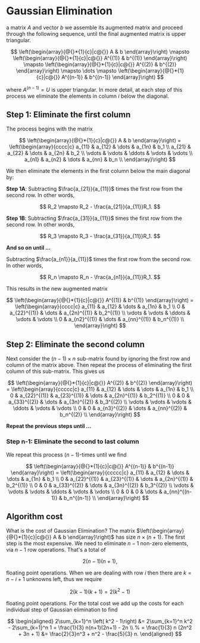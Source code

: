 # Gaussian Elimination

 a matrix $A$ and vector $b$ we assemble its augmented matrix
and proceed through the following sequence, until the final augmented
matrix is upper triangular.

$$
    \left(\begin{array}{@{}*{1}{c}|c@{}}
        A & b
    \end{array}\right)
    \mapsto
    \left(\begin{array}{@{}*{1}{c}|c@{}}
        A^{(1)} & b^{(1)}
    \end{array}\right) \mapsto
    \left(\begin{array}{@{}*{1}{c}|c@{}}
        A^{(2)} & b^{(2)}
    \end{array}\right) \mapsto
    \dots \mapsto
    \left(\begin{array}{@{}*{1}{c}|c@{}}
        A^{(n-1)} & b^{(n-1)}
    \end{array}\right)
$$

where $A^{(n-1)} = U$ is upper triangular. In more detail, at
each step of this process we eliminate the elements in column
$i$ below the diagonal.

## Step 1: Eliminate the first column

The process begins with the matrix

$$
    \left(\begin{array}{@{}*{1}{c}|c@{}}
        A & b
    \end{array}\right) =
    \left(\begin{array}{cccc|c}
        a_{11} & a_{12} & \dots & a_{1n} & b_1 \\
        a_{21} & a_{22} & \dots & a_{2n} & b_2 \\
        \vdots & \vdots & \ddots & \vdots & \vdots \\
        a_{n1} & a_{n2} & \dots & a_{nn} & b_n \\
    \end{array}\right)
$$

We then eliminate the elements in the first column below the main diagonal by:

**Step 1A**:
Subtracting $\frac{a_{21}}{a_{11}}$ times the first row from the second row. In other words,

$$
    R_2 \mapsto R_2 - \frac{a_{21}}{a_{11}}R_1.
$$

**Step 1B**:
Subtracting $\frac{a_{31}}{a_{11}}$ times the first row from the second row. In other words,

$$
    R_3 \mapsto R_3 - \frac{a_{31}}{a_{11}}R_1.
$$

**And so on until ...**

Subtracting $\frac{a_{n1}}{a_{11}}$ times the first row from the second row. In other words,

$$
    R_n \mapsto R_n - \frac{a_{n1}}{a_{11}}R_1.
$$

This results in the new augmented matrix

$$
    \left(\begin{array}{@{}*{1}{c}|c@{}}
        A^{(1)} & b^{(1)}
    \end{array}\right) =
    \left(\begin{array}{cccc|c}
        a_{11} & a_{12} & \dots & a_{1n} & b_1 \\
        0 & a_{22}^{(1)} & \dots & a_{2n}^{(1)} & b_2^{(1)} \\
        \vdots & \vdots & \ddots & \vdots & \vdots \\
        0 & a_{n2}^{(1)} & \dots & a_{nn}^{(1)} & b_n^{(1)} \\
    \end{array}\right)
$$

## Step 2: Eliminate the second column

Next consider the $(n-1)\times n$ sub-matrix found by ignoring the first row and column of the matrix above. Then repeat the process of eliminating the first column of this sub-matrix.
This gives us

$$
    \left(\begin{array}{@{}*{1}{c}|c@{}}
        A^{(2)} & b^{(2)}
    \end{array}\right) =
    \left(\begin{array}{ccccc|c}
        a_{11}  & a_{12}        & \dots         & \dots     & a_{1n}        & b_1 \\
        0       & a_{22}^{(1)}  & a_{23}^{(1)}  & \dots     & a_{2n}^{(1)}  & b_2^{(1)} \\
        0       & 0             & a_{33}^{(2)}  & \dots     & a_{3n}^{(2)}  & b_3^{(2)} \\
        \vdots  & \vdots        & \vdots        & \ddots    & \vdots        & \vdots \\
        0       & 0             & a_{n3}^{(2)}  & \dots     & a_{nn}^{(2)}  & b_n^{(2)} \\
    \end{array}\right)
$$

**Repeat the previous steps until ...**

### Step n-1: Eliminate the second to last column

We repeat this process $(n-1)$-times until we find

$$
    \left(\begin{array}{@{}*{1}{c}|c@{}}
        A^{(n-1)} & b^{(n-1)}
    \end{array}\right) =
    \left(\begin{array}{ccccc|c}
        a_{11}  & a_{12}        & \dots         & \dots     & a_{1n}            & b_1 \\
        0       & a_{22}^{(1)}  & a_{23}^{(1)}  & \dots     & a_{2n}^{(1)}      & b_2^{(1)} \\
        0       & 0             & a_{33}^{(2)}  & \dots     & a_{3n}^{(2)}      & b_3^{(2)} \\
        \vdots  & \vdots        & \vdots        & \ddots    & \vdots            & \vdots \\
        0       & 0             & 0             & \dots     & a_{nn}^{(n-1)}    & b_n^{(n-1)} \\
    \end{array}\right)
$$

## Algorithm cost

What is the cost of Gaussian Elimination? The matrix
$\left(\begin{array}{@{}*{1}{c}|c@{}} A & b \end{array}\right)$ has size $n \times ( n + 1 )$.
The first step is the  most expensive. We need to eliminate $n-1$
non-zero elements, via $n-1$ row operations. That's a total of

$$
    2(n-1)(n+1),
$$

floating point operations. When we are dealing with row $i$ then there
are $k = n - i + 1$ unknowns left, thus we require

$$
    2(k-1)(k+1) = 2(k^2 - 1)
$$

floating point operations. For the total cost we add up the costs
for each individual step of Gaussian elimination to find

$$
\begin{aligned}
    2\sum_{k=1}^n \left( k^2 - 1\right) &= 2\sum_{k=1}^n k^2 - 2\sum_{k=1}^n 1
        = \frac{1}{3} n(n+1)(2n+1) - 2n \\
        % = \frac{1}{3} n (2n^2 + 3n + 1)
        &= \frac{2}{3}n^3 + n^2 - \frac{5}{3} n.
\end{aligned}
$$


